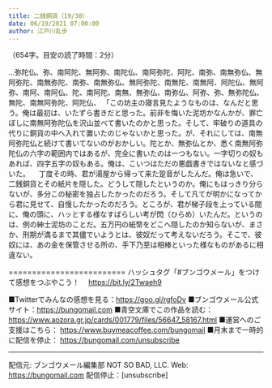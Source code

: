 ```yaml
---
title: 二銭銅貨（19/30）
date: 06/19/2021 07:00:00
author: 江戸川乱歩
---
```


（654字。目安の読了時間：2分）

…弥陀仏、弥、南阿陀、無阿弥、南陀仏、南阿弥陀、阿陀、南弥、南無弥仏、無阿弥陀、南無弥陀、南弥、南無弥仏、無阿弥陀、南無陀、南無阿、阿陀仏、無阿弥、南阿、南阿仏、陀、南阿陀、南無、無弥仏、南弥仏、阿弥、弥、無弥陀仏、無陀、南無阿弥陀、阿陀仏、
「この坊主の寝言見たようなものは、なんだと思う。俺は最初は、いたずら書きだと思った。前非を悔いた泥坊かなんかが、罪亡ぼしに南無阿弥陀仏を沢山並べて書いたのかと思った。そして、牢破りの道具の代りに銅貨の中へ入れて置いたのじゃないかと思った。が、それにしては、南無阿弥陀仏と続けて書いてないのがおかしい。陀とか、無弥仏とか、悉く南無阿弥陀仏の六字の範囲内ではあるが、完全に書いたのは一つもない。一字切りの奴もあれば、四字五字の奴もある。俺は、こいつはただの悪戯書きではないなと感づいた。
　丁度その時、君が湯屋から帰って来た跫音がしたんだ。俺は急いで、二銭銅貨とその紙片を隠した。どうして隠したというのか。俺にもはっきり分らないが、多分この秘密を独占したかったのだろう。そして凡てが明かになってから君に見せて、自慢したかったのだろう。ところが、君が梯子段を上っている間に、俺の頭に、ハッとする様なすばらしい考が閃（ひらめ）いたんだ。というのは、例の紳士泥坊のことだ。五万円の紙幣をどこへ隠したのか知らないが、まさか、刑期が満るまで其儘でいようとは、彼奴だって考えないだろう。そこで、彼奴には、あの金を保管させる所の、手下乃至は相棒といった様なものがあるに相違ない。

=========================
ハッシュタグ「#ブンゴウメール」をつけて感想をつぶやこう！　
https://bit.ly/2Twaeh9

■Twitterでみんなの感想を見る：https://goo.gl/rgfoDv
■ブンゴウメール公式サイト：https://bungomail.com
■青空文庫でこの作品を読む：https://www.aozora.gr.jp/cards/001779/files/56647_58167.html
■運営へのご支援はこちら： https://www.buymeacoffee.com/bungomail
■月末まで一時的に配信を停止： https://bungomail.com/unsubscribe

-------
配信元: ブンゴウメール編集部
NOT SO BAD, LLC.
Web: https://bungomail.com
配信停止：[unsubscribe]

